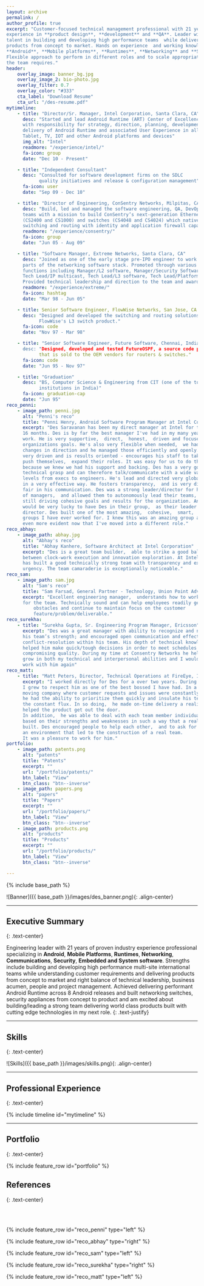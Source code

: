 ```yaml
---
layout: archive
permalink: /
author_profile: true
excerpt: "Customer-focused technical management professional with 21 years of proven 
experience in **product design**, **development** and **QA**. Leader with strong
talent in building and developing high performance teams  while delivering 
products from concept to market. Hands on experience  and working knowledge of 
**Android**, **Mobile platforms**, **Runtimes**, **Networking** and **Security**.
Flexible approach to perform in different roles and to scale appropriately as
the team requires."
header:
    overlay_image: banner_bg.jpg
    overlay_image_2: bio-photo.jpg
    overlay_filter: 0.7
    overlay_color: "#333"
    cta_label: "Download Resume"
    cta_url: "/des-resume.pdf"
mytimeline:
    - title: "Director/Sr. Manager, Intel Corporation, Santa Clara, CA"
      desc: "Started and lead Android Runtime (ART) Center of Excellence for Intel
      with responsibility for strategy, direction, planning, development, and 
      delivery of Android Runtime and associated User Experience in all of Intel’s Phone, 
      Tablet, TV, IOT and other Android platforms and devices"
      img_alt: "Intel"
      readmore: "/experience/intel/"
      fa-icon: group
      date: "Dec 10 - Present"

    - title: "Independent Consultant"
      desc: "Consulted for software development firms on the SDLC
            quality initiatives and release & configuration management"
      fa-icon: user
      date: "Sep 09 - Dec 10"

    - title: "Director of Engineering, ConSentry Networks, Milpitas, CA"
      desc: "Build, led and managed the software engineering, QA, DevOps and TechPubs 
      teams with a mission to build ConSentry’s next-generation Ethernet appliances 
      (CS2400 and CS1000) and switches (CS4048 and CS4024) which natively integrated 
      switching and routing with identity and application firewall capabilities"
      readmore: "/experience/consentry/"
      fa-icon: group
      date: "Jun 05 - Aug 09"

    - title: "Software Manager, Extreme Networks, Santa Clara, CA"
      desc: "Joined as one of the early stage pre-IPO engineer to work on various
      parts of the networking software stack. Promoted through various roles and 
      functions including Manager/L2 software, Manager/Security Software, 
      Tech Lead/IP multicast, Tech Lead/L3 software, Tech Lead/Platform Software. 
      Provided technical leadership and direction to the team and awarded several patents" 
      readmore: "/experience/extreme/"
      fa-icon: hashtag
      date: "Mar 98 - Jun 05"

    - title: Senior Software Engineer, FlowWise Networks, San Jose, CA
      desc: "Designed and developed the switching and routing solutions for the
            FlowWise's L3 switch product."
      fa-icon: code
      date: "Nov 97 - Mar 98"

    - title: "Senior Software Engineer, Future Software, Chennai, India
      desc: "Designed, developed and tested FutureOSPF, a source code product
            that is sold to the OEM vendors for routers & switches."
      fa-icon: code
      date: "Jun 95 - Nov 97"

    - title: "Graduation"
      desc: "BS, Computer Science & Engineering from CIT (one of the top 25
            institutions in India)"
      fa-icon: graduation-cap
      date: "Jun 95"
reco_penni:
    - image_path: penni.jpg
      alt: "Penni's reco"
      title: "Penni Henry, Android Software Program Manager at Intel Corporation"
      excerpt: "Des Saravanan has been my direct manager at Intel for the past
      16 months. Des is by far the best manager I've had in my many years of
      work. He is very supportive,  direct,  honest,  driven and focused on the
      organizations goals. He's also very flexible when needed,  we had some
      changes in direction and he managed those efficiently and openly. He's
      very driven and is results oriented - encourages his staff to take risks,
      push themselves,  expand their roles. It was easy for us to do this
      because we knew we had his support and backing. Des has a very good
      technical grasp and can therefore talk/communicate with a wide variety of
      levels from execs to engineers. He's lead and directed very global teams
      in a very effective way. He fosters transparency,  and is very direct and
      fair in his communication. Des was a strong leader/director for his staff
      of managers,  and allowed them to autonomously lead their teams,  while
      still driving cohesive goals and results for the organization. Any team
      would be very lucky to have Des in their group,  as their leader and
      director. Des built one of the most amazing,  cohesive,  smart,  driven
      groups I have ever worked for. I knew this was an amazing group and it's
      even more evident now that I've moved into a different role."
reco_abhay:
    - image_path: abhay.jpg
      alt: "Abhay's reco"
      title: "Abhay Kanhere, Software Architect at Intel Corporation"
      excerpt: "Des is a great team builder,  able to strike a good balance
      between clock-work execution and innovation exploration. At Intel,  Des
      has built a good technically strong team with transparency and execution
      urgency. The team camaraderie is exceptionally noticeable."
reco_sam:
    - image_path: sam.jpg
      alt: "Sam's reco"
      title: "Sam Farsad, General Partner - Technology, Union Point Advisors"
      excerpt: "Excellent engineering manager,  understands how to work with and
      for the team. Technically sound and can help employees readily get around
          obstacles and continue to maintain focus on the customer
          feature/problem/deliverable."
reco_surekha:
    - title: "Surekha Gupta, Sr. Engineering Program Manager, Ericsson"
      excerpt: "Des was a great manager with ability to recognize and nurture
      his team’s strength; and encouraged open communication and effective
      conflict-resolution within his team. His depth of technical knowledge
      helped him make quick/tough decisions in order to meet schedules without
      compromising quality. During my time at Consentry Networks he helped me
      grow in both my technical and interpersonal abilities and I would love to
      work with him again"
reco_matt:
    - title: "Matt Peters, Director, Technical Operations at FireEye, Inc."
      excerpt: "I worked directly for Des for a over two years. During that time
      I grew to respect him as one of the best bossed I have had. In a fast
      moving company where customer requests and issues were constantly inbound,
      he had the ability to prioritize them quickly and insulate his team from
      the constant flux. In so doing,  he made on-time delivery a reality,  and
      helped the product get out the door.
      In addition,  he was able to deal with each team member individually,
      based on their strengths and weaknesses in such a way that a real team was
      built. Des encouraged people to help each other,  and to ask for help,  in
      an environment that led to the construction of a real team.
      It was a pleasure to work for him."
portfolio:
    - image_path: patents.png
      alt: "patents"
      title: "Patents"
      excerpt: ""
      url: "/portfolio/patents/"
      btn_label: "View"
      btn_class: "btn--inverse"
    - image_path: papers.png
      alt: "papers"
      title: "Papers"
      excerpt: ""
      url: "/portfolio/papers/"
      btn_label: "View"
      btn_class: "btn--inverse"
    - image_path: products.png
      alt: "products"
      title: "Products"
      excerpt: ""
      url: "/portfolio/products/"
      btn_label: "View"
      btn_class: "btn--inverse"

---
```


{% include base_path %}

<section id="leadership-style"/>

![Banner]({{ base_path }}/images/des_banner.png){: .align-center}

-------------------------------------------

<section id="summary"/>

Executive Summary
-----------------
{: .text-center}

Engineering leader with 21 years of proven industry experience professional
specializing in **Android**, **Mobile Platforms**, **Runtimes**, **Networking**,
**Communications**, **Security**, **Embedded and System software**. Strengths
include building and developing high performance multi-site international teams
while understanding customer requirements and delivering products from concept
 to market and right balance of technical leadership, business acumen, people
 and project management. Achieved delivering performant Android Runtime across 8
 Android releases and built networking switches, security appliances from
 concept to product and am excited about building/leading a strong team
 delivering world class products built with cutting edge technologies in my next
 role.
{: .text-justify}

-------------------------------------------

<section id="skills"/>

Skills
-------
{: .text-center}

![Skills]({{ base_path }}/images/skills.png){: .align-center}

-------------------------------------------

<section id="experience"/>

Professional Experience
------------------------
{: .text-center}

{% include timeline id="mytimeline" %}

-------------------------------------------

<section id="portfolio"/>

Portfolio
---------
{: .text-center}


{% include feature_row id="portfolio" %}


<section id="reference"/>

References
----------
{: .text-center}

<br/><br/>

{% include feature_row id="reco_penni" type="left" %}

{% include feature_row id="reco_abhay" type="right" %}

{% include feature_row id="reco_sam" type="left" %}

{% include feature_row id="reco_surekha" type="right" %}

{% include feature_row id="reco_matt" type="left" %}
